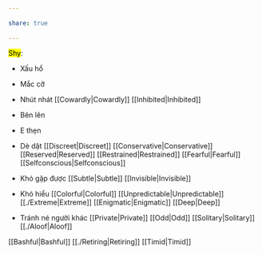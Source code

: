 ---  
share: true  
---  
<mark class="hltr-grey-gainsboro">Shy</mark>:  
- Xấu hổ  
- Mắc cỡ  
- Nhút nhát [[Cowardly|Cowardly]] [[Inhibited|Inhibited]]   
- Bẽn lẽn  
- E thẹn  
- Dè dặt [[Discreet|Discreet]] [[Conservative|Conservative]] [[Reserved|Reserved]] [[Restrained|Restrained]] [[Fearful|Fearful]] [[Selfconscious|Selfconscious]]   
- Khó gặp được [[Subtle|Subtle]] [[Invisible|Invisible]]  
- Khó hiểu [[Colorful|Colorful]] [[Unpredictable|Unpredictable]] [[./Extreme|Extreme]] [[Enigmatic|Enigmatic]] [[Deep|Deep]]  
- Tránh né người khác [[Private|Private]] [[Odd|Odd]] [[Solitary|Solitary]] [[./Aloof|Aloof]]   
[[Bashful|Bashful]] [[./Retiring|Retiring]] [[Timid|Timid]]